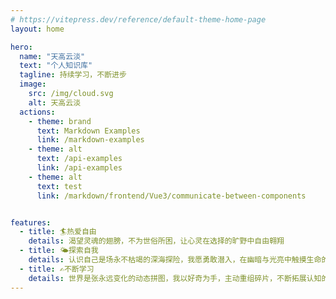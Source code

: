 ```yaml
---
# https://vitepress.dev/reference/default-theme-home-page
layout: home

hero:
  name: "天高云淡"
  text: "个人知识库"
  tagline: 持续学习，不断进步
  image:
    src: /img/cloud.svg
    alt: 天高云淡
  actions:
    - theme: brand
      text: Markdown Examples
      link: /markdown-examples
    - theme: alt
      text: /api-examples
      link: /api-examples
    - theme: alt
      text: test
      link: /markdown/frontend/Vue3/communicate-between-components


features:
  - title: 🏄热爱自由
    details: 渴望灵魂的翅膀，不为世俗所困，让心灵在选择的旷野中自由翱翔
  - title: 🌤探索自我
    details: 认识自己是场永不枯竭的深海探险，我愿勇敢潜入，在幽暗与光亮中触摸生命的真实轮廓与意义
  - title: ✍️不断学习
    details: 世界是张永远变化的动态拼图，我以好奇为手，主动重组碎片，不断拓展认知的边界
---
```


